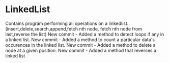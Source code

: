 # LinkedList
Contains program performing all operations on a linkedlist.(insert,delete,search,append,fetch nth node, fetch nth node from last,reverse the list)
New commit - Added a method to detect loops if any in a linked list.
New commit - Added a method to count a particular data's occurences in the linked list. 
New commit - Added a method to delete a node at a given position.
New commit - Added a method that reverses a linked list

